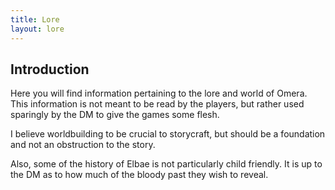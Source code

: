 ```yaml
---
title: Lore
layout: lore
---
```

## Introduction

Here you will find information pertaining to the lore and world of Omera. This information is not meant to be read by the players, but rather used sparingly by the DM to give the games some flesh.

I believe worldbuilding to be crucial to storycraft, but should be a foundation and not an obstruction to the story.

Also, some of the history of Elbae is not particularly child friendly. It is up to the DM as to how much of the bloody past they wish to reveal.
